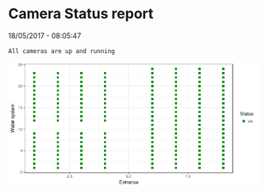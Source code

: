Camera Status report
================
18/05/2017 - 08:05:47

    All cameras are up and running

![](camreport_files/figure-markdown_github/unnamed-chunk-2-1.png)
